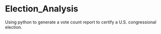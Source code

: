 # Election_Analysis
Using python to generate a vote count report to certify a U.S. congressional election.
